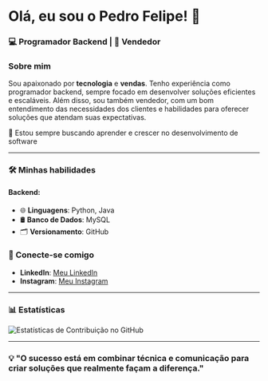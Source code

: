 # Olá, eu sou o Pedro Felipe! 👋

### 💻 Programador Backend | 💼 Vendedor

### Sobre mim

Sou apaixonado por **tecnologia** e **vendas**. Tenho experiência como programador backend, sempre focado em desenvolver soluções eficientes e escaláveis. Além disso, sou também vendedor, com um bom entendimento das necessidades dos clientes e habilidades para oferecer soluções que atendam suas expectativas.

🚀 Estou sempre buscando aprender e crescer no desenvolvimento de software

---

### 🛠️ Minhas habilidades

#### Backend:
- 🌐 **Linguagens**: Python, Java
- 🛢️ **Banco de Dados**: MySQL
- 🗂️ **Versionamento**: GitHub

### 🔗 Conecte-se comigo

- **LinkedIn**: [Meu LinkedIn](https://www.linkedin.com/in/pedro-felipe-vieira-gouveia-794a34329)
- **Instagram**: [Meu Instagram](https://www.instagram.com/seuinstagram)

---

### 📊 Estatísticas

![Estatísticas de Contribuição no GitHub](https://github-readme-stats.vercel.app/api?username=pedrofelipevg&show_icons=true&theme=radical)

---

### 💡 "O sucesso está em combinar técnica e comunicação para criar soluções que realmente façam a diferença."

